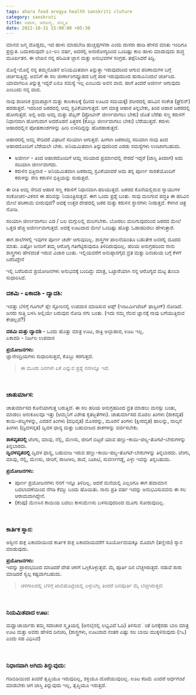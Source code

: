```yaml
---
tags: ahara food arogya health sanskriti cluture
category: sanskruti
title: ಅಹಾರ, ಆರೋಗ್ಯ, ಸಂಸ್ಕೃತಿ
date: 2022-10-31 15:00:00 +05:30
---
```


ಮಾನವ ಜನ್ಮ ದೊಡ್ಡದು, ಇದ ಹಾಳು ಮಾಡಬೇಡಿ ಹುಚ್ಚಪ್ಪಗಳಿರಾ ಎಂದು ದಾಸರು ಹಾಡಿ ಹೇಳಿದ ಮಾತು ಇಂದಿಗೂ ಪ್ರಸ್ತುತ​. ಬದುಕಿರುವುದೇ ೭೦-೮೦ ವರ್ಷ​, ಅದರಲ್ಲಿ ಅನಾರೋಗ್ಯದಿಂದ ಒಂದಿಷ್ಟು ಕಾಲ ಹಾಳು ಮಾಡುವುದು ಶುದ‍್ಧ ಮೂರ್ಖತನ. ಈ ಲೇಖನ ನನ್ನ ಪರಿಮಿತ ಜ್ಜಾನ ಮತ್ತು ಅನುಭವಗಳ ಸಂಗ್ರಹ​. ತಪ್ಪೆನಿಸಿದರೆ ತಿದ್ದಿ.  
  
ಮೊನ್ನೆ-ಮೊನ್ನೆ ನನ್ನ ತಮ್ಮನೊಡನೆ  ಅನಿಯಮಿತವಾಗಿ ತಿನ್ನುತ್ತಾ ಇರುವುದರಿಂದ ಆಗುವ ಪರಿಣಾಮಗಳ ಬಗ್ಗೆ ಚರ್ಚಿಸುತ್ತಿದ್ದೆ. ಅವನಿಗೆ ಈ ಸಲ ಜೀರ್ಣಾಂಗವ್ಯೂಹದ ಬಗ್ಗೆ ಪಾಠ ಇರುವುದರಿಂದ ಹುರುಪಿನಿಂದಲೆ ಚರ್ಚಿಸಿದ. ಯಾವಾಗಲೂ ತಿನ್ನುತ್ತ ಇದ್ದರೆ ಏನೂ ಸಮಸ್ಯೆ ಇಲ್ಲ ಎಂಬುದು ಅವನ ವಾದ​. ಹಾಗೆ ತಿಂದರೆ ಅಜೀರ್ಣ ಆಗುವುದು ಎಂಬುದು ನನ್ನ ವಾದ​.  
  
ನಾವು ಶಾರೀರಿಕ ಶ್ರಮಪಟ್ಟಾಗ ಮತ್ತು ಕಾಲಕಾಲಕ್ಕೆ (ದಿನದ ಊಟದ ಸಮಯಕ್ಕೆ) ಶರೀರದಲ್ಲಿ ಹಸಿವಿನ ಸಂಕೇತ (ಘ್ರೆಲಿನ್) ಹರಡುತ್ತದೆ. ಇದರಿಂದ ಜಠರದಲ್ಲಿ ಆಮ್ಲ ಸ್ರವಿಕೆಯಾಗುತ್ತದೆ. ಆಗ ಮಾತ್ರ ಆಹಾರ ತಿನ್ನಬೇಕು, ತಿಂದ ಆಹಾರ ಜಠರದಲ್ಲಿ ಹೋಗುತ್ತದೆ. ಅಲ್ಲಿ ಅದು ಆಮ್ಲ ಮತ್ತು ಪೆಪ್ಸಿನ್ (ಪ್ರೋಟೀನ್ ಜೀರ್ಣವಾಗಲು ಬೇಕು) ಜೊತೆ ಬೆರೆತು ಸಣ್ಣ ಕರುಳಿಗೆ ನಿಧಾನವಾಗಿ ಹೋಗುವಾಗ ಅದರೊಡನೆ ಪಿತ್ತರಸ (ಕೊಬ್ಬು ಜೀರ್ಣವಾಗಲು ಬೇಕು) ಬೆರೆಯುತ್ತದೆ. ಕರುಳು ಆಹಾರದಲ್ಲಿನ ಪೋಷಕಾಂಶಗಳನ್ನು ಹೀರಿ ಉಳಿದಿದ್ದನ್ನು ಹೊರಹಾಕುತ್ತದೆ.  
  
ಆಹಾರದಲ್ಲಿ ಆಮ್ಲ ಸೇರಿದರೆ ವಿಘಟನೆ ಸರಿಯಾಗಿ ಆಗುತ್ತದೆ. ಹೀಗಾಗಿ ಜಠರಾಮ್ಲ ಸರಿಯಾಗಿ ನಾವು ತಿಂದ ಆಹಾರದೊಂದಿಗೆ ಬೆರೆಯಲೇ ಬೇಕು. ಅನಿಯಮಿತವಾಗಿ ತಿನ್ನುವುದರಿಂದ ಎರಡು ಸಮಸ್ಯೆಗಳು ಉಂಟಾಗಬಹುದು.   
  - ಅಜೀರ್ಣ - ತಿಂದ ಆಹಾರದೊಂದಿಗೆ ಆಮ್ಲ ಸರಿಯಾದ ಪ್ರಮಾಣದಲ್ಲಿ ಸೇರದೆ ಇದ್ದರೆ (ಜಾಸ್ತಿ ತಿಂದಾಗ​) ಅದು ಸರಿಯಾಗಿ ಜೀರ್ಣವಾಗದು.  
  - ಕರುಳಿನ ಭಿತ್ತಿನಾಶ - ಅನಿಯಮಿತವಾಗಿ ಜಠರಾಮ್ಲ ಸ್ರವಿಕೆಯಾದರೆ ಅದು ತನ್ನ ಪೂರ್ಣ ಸಾರತೆಯೊಂದಿಗೆ ಕರುಳನ್ನು ಸೇರಿ ಕರುಳಿನ ಭಿತ್ತಿಯನ್ನು ಸುಡುತ್ತದೆ.  
  
ಈ ರೀತಿ ಆಮ್ಲ ಸೇರಿದ ಆಹಾರ ಸಣ್ಣ ಕರುಳಿಗೆ ನಿಧಾನವಾಗಿ ಹರಿಯುತ್ತದೆ. ಜಠರದ ಕೊನೆಯಲ್ಲಿರುವ ಸ್ನಾಯುಗಳ ಸಂಕೋಚನ-ವಿಕಸನ ಈ ಹರಿವನ್ನು ನಿಯಂತ್ರಿಸುತ್ತವೆ. ಈಗ ಒಂದು ಪ್ರಶ್ನೆ ಬಂತು. ನಾವು ಮಲಗುವ ಪದ್ಧತಿ ಈ ಹರಿವಿನ ಮೇಲೆ ಪರಿಣಾಮ ಬೀರುವುದೆ? ಅದಕ್ಕೆ ಉತ್ತರ ದೇಹದಲ್ಲಿ ಜಠರ ಮತ್ತು ಕರುಳಿನ ಸ್ಥಾನಗಳು ನೀಡುತ್ತವೆ. ಕೆಳಗಿನ ಚಿತ್ರ ನೋಡಿ.  
  
  
ಸರಿಯಾಗಿ ಜೀರ್ಣವಾಗಲು ಎಡ / ಬಲ ಮಗ್ಗುಲಲ್ಲಿ ಮಲಗಬೇಕು. ಬೋರಲು ಮಲಗುವುದರಿಂದ ಜಠರದ ಮೇಲೆ ಒತ್ತಡ ಹೆಚ್ಚಿ ಅಜೀರ್ಣವಾಗುತ್ತದೆ. ಅದಕ್ಕೆ ಊಟವಾದ ಮೇಲೆ ಒಂದಿಷ್ಟು ಹೊತ್ತು ಓಡಾಡದಿರಲು ಹೇಳುತ್ತಾರೆ.  
  
ಈಗ ಶಾಲೆಗಳಲ್ಲಿ ಇವುಗಳ ಪೂರ್ಣ ಚರ್ಚೆ ಆಗುವುದಿಲ್ಲ. ಶಾಸ್ತ್ರಗಳ ಪಾಲನೆಯಂತೂ ಬಹುತೇಕ ಜನರಲ್ಲಿ ದೂರದ ಮಾತು. ಎಷ್ಟೋ ಜನರಿಗೆ ತಮ್ಮ ಆರೊಗ್ಯ ಗತಿಗೆಟ್ಟಿರುವುದೂ ತಿಳಿದಿರುವುದಿಲ್ಲ. ಹರಿಯ ಅನುಗ್ರಹದಿಂದ ನಾನು ಶಾಸ್ತ್ರಗಳು ಹೇಳಿದಂತೆ ಇರುವ ವಿಚಾರ ಬಂತು. ಇಲ್ಲಿಯವರೆಗೆ ಅನುಷ್ಠಾನಗೈದ ವ್ರತ ಮತ್ತು ದಿನಚರಿಯ ಬಗ್ಗೆ ಕೆಳಗೆ ಬರೆದಿದ್ದೇನೆ  
  
ಇಲ್ಲಿ ಬರೆದಿರುವ ಪ್ರಯೋಜನಗಳು ಅನುಭವಕ್ಕೆ ಬಂದಿದ್ದು ಮಾತ್ರ​, ಒಟ್ಟಾರೆಯಾಗಿ ನನ್ನ ಆರೊಗ್ಯದ ಮಟ್ಟ ತುಂಬಾ ಸುಧಾರಿಸಿದೆ.  
  
### __ದಶಮಿ - ಏಕಾದಶಿ - ದ್ವಾದಶಿ:__   
  
ಇವತ್ತು ಬೆಳಿಗ್ಗೆ ಗೂಗಲ್ ಪ್ಲೇ ಸ್ಟೋರಿನಲ್ಲಿ ಉಪವಾಸ ಮಾಡಿಸುವ ಆಪ್ಪ್ (ಇಂಟರ್ಮಿಟೆಂಟ್ ಫಾಸ್ಟಿಂಗ್) ನೋಡಿದೆ. ಜನರು ಸುತ್ತಿ ಬಳಸಿ ಅಲ್ಲಿಯೇ ಬರುವುದ ನೋಡಿ ನಗು ಬಂತು. (ಇದು ನಮ್ಮ ನೆಲದ ಜ್ಞಾನಕ್ಕೆ ನಾವು ಬಗೆಯುತ್ತಿರುವ ಕೇಡಲ್ಲವೆ?)  
  
__ದಶಮಿ ಮತ್ತು ದ್ವಾದಶಿ__ - ಒಂದು ಹೊತ್ತು ಮಾತ್ರ ಊಟ, ರಾತ್ರಿ ಅಲ್ಪಾಹಾರ, ಊಟ ಇಲ್ಲ​.  
    ಏಕಾದಶಿ  -  ನಿರ್ಜಲ ಉಪವಾಸ  
  
__ಪ್ರಯೋಜನಗಳು:__   
    ಜ್ಞಾನೇಂದ್ರಿಯಗಳು ಸುಧಾರಿಸುತ್ತವೆ, ಕೊಬ್ಬು ಕರಗುತ್ತದೆ.  
  
> ಈ ಮೂರು ದಿನಗಳೇ ಏಕೆ ಎನ್ನುವ ಪ್ರಶ್ನೆ ನನಗಿನ್ನೂ ಇದೆ.  
  
<br/>

### __ಚಾತುರ್ಮಾಸ:__    
  
ಚಾತುರ್ಮಾಸದ ಕೊನೆಯಾಗುತ್ತ ಬರುತ್ತಿದೆ. ಈ ಸಲ ಹರಿಯ ಅನುಗ್ರಹದಿಂದ ವ್ರತ ಮಾಡಲು ಮನಸ್ಸು ಬಂತು, ಮಾಡಲು ಅನುಕೂಲವೂ ಇತ್ತು (ಅಮ್ಮನಿಗೆ ವಿಶೇಷ ಕೃತಜ್ಜತೆಗಳು). ಚಾತುರ್ಮಾಸದ ಮೊದಲ ತಿಂಗಳು (ಶಾಕವೃತ​) ಕಾಯಿ-ಪಲ್ಯಗಳನ್ನು, ಎರಡನೆ ತಿಂಗಳು (ದಧಿವೃತ​) ಮೊಸರನ್ನು, ಮೂರನೆ ತಿಂಗಳು (ಕ್ಷೀರವೃತ​) ಹಾಲನ್ನು, ನಾಲ್ಕನೆ ತಿಂಗಳು (ದ್ವಿದಳವೃತ​) ದ್ವಿದಳ ಧಾನ‍್ಯ ಮತ್ತು ಬಹುಬೀಜದ ಶಾಕಗಳನ್ನು ವರ್ಜಿಸಬೇಕು.  
  
__ಶಾಕವೃತದಲ್ಲಿ__ ಟೆಂಗು, ಮಾವು, ನೆಲ್ಲಿ, ಮೆಣಸು, ಜೀರಿಗೆ ಬಿಟ್ಟರೆ ಯಾವ ಹಣ್ಣು-ಕಾಯಿ-ಪಲ್ಯ-ತೊಗಟೆ-ಬೇರುಗಳನ್ನು ತಿನ್ನಬಾರದು.   
__ದ್ವಿದಳವೃತದಲ್ಲಿ__  ದ್ವಿದಳ ಧಾನ‍್ಯ, ಬಹುಬೀಜ ಇರುವ ಹಣ್ಣು-ಕಾಯಿ-ಪಲ್ಯ-ತೊಗಟೆ-ಬೇರುಗಳನ್ನು ತಿನ್ನಬಾರದು.  ಟೆಂಗು, ಮಾವು, ನೆಲ್ಲಿ, ಮೆಣಸು, ಜೀರಿಗೆ, ರಾಜಗೀರಿ, ಶಾವೆ, ಬಟಾಟಿ, ಸುವರ್ಣಗಡ್ಡೆ, ಎಳ್ಳು ಇವನ್ನು ತಿನ್ನಬಹುದು.  
  
__ಪ್ರಯೋಜನಗಳು:__   
- ಪೂರ್ಣ ಪ್ರಯೋಜನಗಳು ನನಗೆ ಇನ್ನೂ ತಿಳಿದಿಲ್ಲ​. ಆದರೆ ಮನೆಯಲ್ಲಿ ಎಲ್ಲರಿಗೂ ಈಗ ಹವಾಮಾನ ಬದಲಾವಣೆಯಿಂದ ನೆಗಡಿ ಕೆಮ್ಮು ಬಂದು ಹೊಯಿತು. ನಾನು ಪ್ರತಿ ವರ್ಷ ಇದನ್ನು ಅನುಭವಿಸುವವನು ಈ ಸಲ ಆರಾಮವಾಗಿದ್ದೇನೆ.  
- (ಕೆಂಪು) ಮೆಣಸಿನ ಕಾಯಿಯ ಬದಲು ಕಾಳುಮೆಣಸು ಬಳಸುವುದರಿಂದ ಮೂಗು ಸೋರುವುದಿಲ್ಲ​.  
  
<br/>

### __ಕಾರ್ತಿಕ ಸ್ನಾನ​:__  
ಅಶ್ವೀನ ಶುಕ್ಲ ಏಕಾದಶಿಯಿಂದ ಕಾರ್ತಿಕ ಶುಕ್ಲ ಏಕಾದಶಿಯವರೆಗೆ ಸೂರ್ಯೋದಯಕ್ಕೂ ಮೊದಲೇ (ತಣ್ಣೀರು) ಸ್ನಾನ ಮಾಡುವುದು.  
  
__ಪ್ರಯೋಜನಗಳು:__   
ಇದನ್ನು ಪ್ರಾರಂಭದಿಂದ ಮಾಡಿದರೆ ದೇಹ ಚಳಿಗೆ ಒಗ್ಗಿಕೊಳ್ಳುತ್ತದೆ. ಮೈ ಪೂರ್ತಿ ದಿನ ಬೆಚ್ಚಗಿರುತ್ತದೆ. ನಡುವೆ ಶುರು ಮಾಡಿದರೆ ಸ್ವಲ್ಪ ಕಷ್ಟವಾಗಬಹುದು.   
  
> ಚಳಿಗಾಲದಲ್ಲಿ ಬೆಳಿಗ್ಗೆ ಖಾಲಿಹೊಟ್ಟೆಯಲ್ಲಿ ಎಳ್ಳುಬೆಲ್ಲ ತಿಂದರೆ ದಿನಪೂರ್ತಿ ಮೈ ಬೆಚ್ಚಗಿರುತ್ತದೆ.  
  
<br/>

### __ನಿಯಮಿತವಾದ ಊಟ​:__  
ಮಧ್ವಾಚಾರ್ಯರು ತಮ್ಮ ಸದಾಚಾರ ಸ್ಮೃತಿಯಲ್ಲಿ (ಆನ‌ಲೈನಲ್ಲಿ ಲಭ್ಯವಿದೆ ಓದಿ) ತಿಳಿಸುವ​ಂತೆ ದಿನಕ್ಕೆರಡು ಬಾರಿ ಮಾತ್ರ ಊಟ ಮತ್ತು ಅವರು ಹೇಳಿದ ದಿನಚರಿ, (ಶಾಸ್ತ್ರಗಳು, ಊಟವಾದ ನಂತರ ಎಷ್ಟು ಸಲ ಬಾಯಿ ಮುಕ್ಕಳಿಸುವುದು (೧೬) ಎಂದು ಸಹ ವಿಧಿಸಿವೆ)  
  
<br/>

### __ನಿಧಾನವಾಗಿ ಅಗಿದು ತಿನ್ನುವುದು:__  
ಗಡಿಬಿಡಿಯಿಂದ ತಿಂದರೆ ತೃಪ್ತಿಯೂ ಇರುವುದಿಲ್ಲ​, ಶಕ್ತಿಯೂ ದೊರೆಯುವುದಿಲ್ಲ​. ಊಟ ಕಡಿಮೆ ಎಂದರೆ ಅರ್ಧಗಂಟೆ ಮಾಡಬೇಕು ಆಗ ಜಾಸ್ತಿ ತಿನ್ನುವುದು ಇಲ್ಲ, ತೃಪ್ತಿಯೂ ಇರುತ್ತದೆ.  
  
